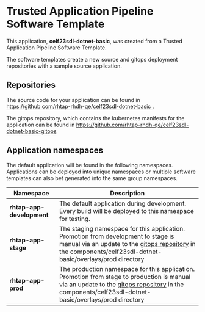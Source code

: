 # Trusted Application Pipeline Software Template

This application, **celf23sdl-dotnet-basic**, was created from a Trusted Application Pipeline Software Template.

The software templates create a new source and gitops deployment repositories with a sample source application. 

## Repositories

The source code for your application can be found in [https://github.com/rhtap-rhdh-qe/celf23sdl-dotnet-basic ](https://github.com/rhtap-rhdh-qe/celf23sdl-dotnet-basic ).
 
The gitops repository, which contains the kubernetes manifests for the application can be found in 
[https://github.com/rhtap-rhdh-qe/celf23sdl-dotnet-basic-gitops ](https://github.com/rhtap-rhdh-qe/celf23sdl-dotnet-basic-gitops ) 

## Application namespaces 

The default application will be found in the following namespaces. Applications can be deployed into unique namespaces or multiple software templates can also bet generated into the same group namespaces.  

|  Namespace   |  Description   |  
| -------- | -------- |   
| **rhtap-app-development** | The default application during development. Every build will be deployed to this namespace for testing. | 
| **rhtap-app-stage** | The staging namespace for this application. Promotion from development to stage is manual via an update to the [gitops repository](https://github.com/rhtap-rhdh-qe/celf23sdl-dotnet-basic-gitops ) in the components/celf23sdl-dotnet-basic/overlays/prod directory |  
| **rhtap-app-prod** | The production namespace for this application. Promotion from stage to production is manual via an update to the [gitops repository](https://github.com/rhtap-rhdh-qe/celf23sdl-dotnet-basic-gitops ) in the components/celf23sdl-dotnet-basic/overlays/prod directory | 